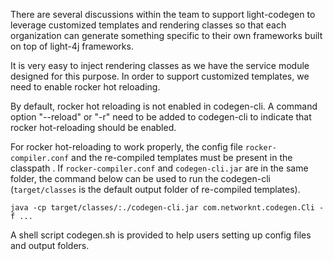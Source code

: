 There are several discussions within the team to support light-codegen to leverage customized templates and rendering classes so that each organization can generate something specific to their own frameworks built on top of light-4j frameworks.

It is very easy to inject rendering classes as we have the service module designed for this purpose. In order to support customized templates, we need to enable rocker hot reloading. 

By default, rocker hot reloading is not enabled in codegen-cli.
A command option "--reload" or "-r" need to be added to codegen-cli to indicate that rocker hot-reloading should be enabled.

For rocker hot-reloading to work properly, the config file `rocker-compiler.conf` and the re-compiled templates must be present in the classpath .
If `rocker-compiler.conf` and `codegen-cli.jar` are in the same folder, the command below can be used to run the codegen-cli (`target/classes` is the default output folder of re-compiled templates).  

````
java -cp target/classes/:./codegen-cli.jar com.networknt.codegen.Cli -f ...
````

A shell script codegen.sh is provided to help users setting up config files and output folders.
